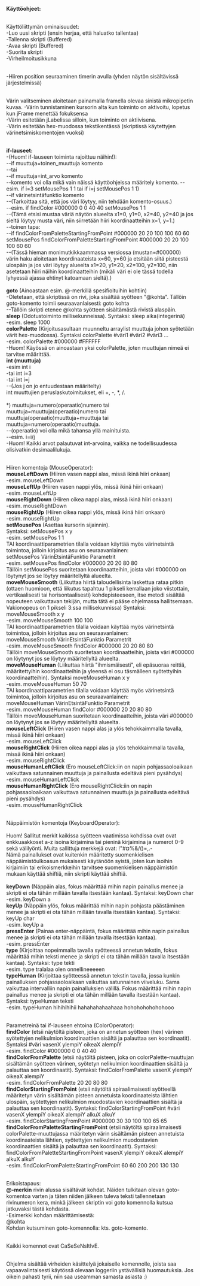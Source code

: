 ﻿  **Käyttöohjeet:**<br><br>
  
Käyttöliittymän ominaisuudet:<br>
-Luo uusi skripti (ensin herjaa, että haluatko tallentaa)<br>
-Tallenna skripti (Buffered)<br>
-Avaa skripti (Buffered)<br>
-Suorita skripti<br>
-Virheilmoitusikkuna<br><br>

-Hiiren position seuraaminen timerin avulla (yhden näytön sisältävissä järjestelmissä)<br><br>

Värin valitseminen aloitetaan painamalla framella olevaa sinistä mikropipetin kuvaa.
-Värin tunnistaminen kursorin alta kun toiminto on aktivoitu, lopetus kun jFrame menettää fokuksensa<br>
-Värin esitetään jLabelissa silloin, kun toiminto on aktiivisena.<br>
-Värin esitetään hex-muodossa tekstikentässä (skriptissä käytettyjen värinetsimiskomentojen vuoksi)<br><br>
  
**if-lauseet:**<br>
-(Huom! if-lauseen toiminta rajoittuu näihin!):<br>
--if muuttuja=toinen_muuttuja komento<br>
--tai<br>
--if muuttuja=int_arvo komento<br>
--komento voi olla mikä vain näissä käyttöohjeissa määritely komento.
--esim. if i=3 setMousePos 1 1 tai if i=j setMousePos 1 1)<br>
--if värinetsintäfunktio komento<br>
--(Tarkoittaa sitä, että jos väri löytyy, niin tehdään komento-osuus.)<br>
--esim. if findColor #000000 0 0 40 40 setMousePos 1 1<br>
--(Tämä etsisi mustaa väriä näytön alueelta x1=0, y1=0, x2=40, y2=40 ja jos sieltä löytyy musta väri, niin siirretään hiiri koordinaatteihin x=1, y=1.)<br>
--toinen tapa:<br>
--if findColorFromPaletteStartingFromPoint #000000 20 20 100 100 60 60 setMousePos findColorFromPaletteStartingFromPoint #000000 20 20 100 100 60 60<br>
--(Tässä hieman monimutkikkaammassa versiossa (mustan=#000000) värin haku aloitetaan koordinaateista x=60, y=60 ja etsitään siitä pisteestä ulospäin ja jos väri löytyy alueelta x1=20, y1=20, x2=100, y2=100, niin asetetaan hiiri näihin koordinaatteihin (mikäli väri ei ole tässä todella lyhyessä ajassa ehtinyt katoamaan sieltä).)<br><br>
**goto** (Ainoastaan esim. @-merkillä spesifioituihin kohtiin)<br>
-Oletetaan, että skriptissä on rivi, joka sisältää syötteen "@kohta". Tällöin goto-komento toimii seuraavanlaisesti: goto kohta<br>
--Tällöin skripti etenee @kohta syötteen sisältämästä rivistä alaspäin.<br>
**sleep** (Odotustoiminto millisekunneissa). Syntaksi: sleep aika(integerinä)<br>
-esim. sleep 1000<br>
**colorPalette** (Kirjoitusasultaan muunneltu arraylist muuttuja johon syötetään värit hex-muodossa). Syntaksi colorPalette #väri1 #väri2 #väri3 ...<br>
-esim. colorPalette #000000 #FFFFFF<br>
-Huom! Käyössä on ainoastaan yksi colorPalette, joten muuttujan nimeä ei tarvitse määrittää.<br>
**int (muuttuja)**<br>
-esim int i<br>
-tai int i=3<br>
-tai int i=j<br>
--(Jos j on jo entuudestaan määritelty)<br>
int muuttujien peruslaskutoimitukset, eli +, -, *, /.<br><br>
*) muuttuja=numero(operaatio)numero tai muuttuja=muuttuja(operaatio)numero tai muuttuja(operaatio)muuttuja+muuttuja tai muuttuja=numero(operaatio)muuttuja.<br>
--(operaatio) voi olla mikä tahansa yllä mainituista.<br>
--esim. i=i/j<br>
-Huom! Kaikki arvot palautuvat int-arvoina, vaikka ne todellisuudessa olisivatkin desimaalilukuja.<br><br>

Hiiren komentoja (MouseOperator):<br>
**mouseLeftDown** (Hiiren vasen nappi alas, missä ikinä hiiri onkaan)<br>
-esim. mouseLeftDown<br>
**mouseLeftUp** (Hiiren vasen nappi ylös, missä ikinä hiiri onkaan)<br>
-esim. mouseLeftUp<br>
**mouseRightDown** (Hiiren oikea nappi alas, missä ikinä hiiri onkaan)<br>
-esim. mouseRightDown<br>
**mouseRightUp** (Hiiren oikea nappi ylös, missä ikinä hiiri onkaan)<br>
-esim. mouseRightUp<br>
**setMousePos** (Asettaa kursorin sijainnin).<br>
Syntaksi: setMousePos x y<br>
-esim. setMousePos 1 1<br>
TAI koordinaattiparametrien tilalla voidaan käyttää myös värinetsintä toimintoa, jolloin kirjoitus asu on seuraavanlainen:<br>
setMousePos VärinEtsintäFunktio Parametrit<br>
-esim. setMousePos findColor #000000 20 20 80 80<br>
Tällöin setMousePos suoritetaan koordinaatteihin, joista väri #000000 on löytynyt jos se löytyy määritellyltä alueelta.<br>
**moveMouseSmooth** (Liikuttaa hiirtä taloudellisinta laskettua rataa pitkin (ottaen huomioon, että liikutus tapahtuu 1 pikseli kerrallaan joko viistottain, vertikaalisesti tai horisontaalisesti) kohdepisteeseen, itse metodi sisältää nopeuteen vaikuttavan tekijän, mutta tätä ei pääse ohjelmassa hallitsemaan. Vakionopeus on 1 pikseli 3:ssa millisekunnissa) Syntaksi: moveMouseSmooth x y<br>
-esim. moveMouseSmooth 100 100<br>
TAI koordinaattiparametrien tilalla voidaan käyttää myös värinetsintä toimintoa, jolloin kirjoitus asu on seuraavanlainen:<br>
moveMouseSmooth VärinEtsintäFunktio Parametrit<br>
-esim. moveMouseSmooth findColor #000000 20 20 80 80<br>
Tällöin moveMouseSmooth suoritetaan koordinaatteihin, joista väri #000000 on löytynyt jos se löytyy määritellyltä alueelta.<br>
**moveMouseHuman** (Liikuttaa hiirtä "ihmismäisesti", eli epäsuoraa reittiä, määritettyihin koordinaatteihin ja yleensä ei osu täsmälleen syötettyihin koordinaatteihin). Syntaksi moveMouseHuman x y<br>
-esim. moveMouseHuman 50 70<br>
TAI koordinaattiparametrien tilalla voidaan käyttää myös värinetsintä toimintoa, jolloin kirjoitus asu on seuraavanlainen:<br>
moveMouseHuman VärinEtsintäFunktio Parametrit<br>
-esim. moveMouseHuman findColor #000000 20 20 80 80<br>
Tällöin moveMouseHuman suoritetaan koordinaatteihin, joista väri #000000 on löytynyt jos se löytyy määritellyltä alueelta.<br>
**mouseLeftClick** (Hiiren vasen nappi alas ja ylös tehokkaimmalla tavalla, missä ikinä hiiri onkaan)<br>
-esim. mouseLeftClick<br>
**mouseRightClick** (Hiiren oikea nappi alas ja ylös tehokkaimmalla tavalla, missä ikinä hiiri onkaan)<br>
-esim. mouseRightClick<br>
**mouseHumanLeftClick** (Ero mouseLeftClick:iin on napin pohjassaoloaikaan vaikuttava satunnainen muuttuja ja painallusta edeltävä pieni pysähdys)<br>
-esim. mouseHumanLeftClick<br>
**mouseHumanRightClick** (Ero mouseRightClick:iin on napin pohjassaoloaikaan vaikuttava satunnainen muuttuja ja painallusta edeltävä pieni pysähdys)<br>
-esim. mouseHumanRightClick<br><br>

Näppäimistön komentoja (KeyboardOperator):<br><br>
Huom! Sallitut merkit kaikissa syötteen vaatimissa kohdissa ovat ovat enkkuaakkoset a-z isoina kirjaimina tai pieninä kirjaimina ja numerot 0-9 sekä välilyönti. Muita sallittuja merkkejä ovat: !"#¤%&/()=,.-<br>
Nämä painallukset ovat kuitenkin määritetty suomenkielisen näppäimistöulkoasun mukaisesti käytänöön syistä, joten kun isoihin kirjaimiin tai erikoismerkkeihin tarvitsee suomenkielisen näppäimistön mukaan käyttää shiftiä, niin skripti käyttää shiftiä.<br><br>
**keyDown** (Näppäin alas, fokus määrittää mihin napin painallus menee ja skripti ei ota tähän millään tavalla itsestään kantaa). Syntaksi: keyDown char<br>
-esim. keyDown a<br>
**keyUp** (Näppäin ylös, fokus määrittää mihin napin pohjasta päästäminen menee ja skripti ei ota tähän millään tavalla itsestään kantaa). Syntaksi: keyUp char<br>
-esim. keyUp a<br>
**pressEnter** (Painaa enter-näppäintä, fokus määrittää mihin napin painallus menee ja skripti ei ota tähän millään tavalla itsestään kantaa).<br>
-esim. pressEnter<br>
**type** (Kirjoittaa nopeimmalla tavalla syötteessä annetun tekstin, fokus määrittää mihin teksti menee ja skripti ei ota tähän millään tavalla itsestään kantaa). Syntaksi: type tekti<br>
-esim. type tralalaa olen onnellineeeeen<br>
**typeHuman** (Kirjoittaa syötteessä annetun tekstin tavalla, jossa kunkin painalluksen pohjassaoloaikaan vaikuttaa satunnainen viiveluku. Sama vaikuttaa intervalliin napin painalluksien välillä. Fokus määrittää mihin napin painallus menee ja skripti ei ota tähän millään tavalla itsestään kantaa). Syntaksi: typeHuman teksti<br>
-esim. typeHuman hihihihihii hahahahahaahaaa hohohohohohohooo<br><br>

Parametreinä tai if-lauseen ehtoina (ColorOperator):<br>
**findColor** (etsii näytöltä pisteen, joka on annetun syötteen (hex) värinen syötettyjen nelikulmion koordinaattien sisältä ja palauttaa sen koordinaatit). Syntaksi #väri vasenX ylempiY oikeaX alempiY<br>
-esim. findColor #000000 0 0 40 40<br>
**findColorFromPalette** (etsii näytöltä pisteen, joka on colorPalette-muuttujan sisältämän syötteen värinen, syötetyn nelikulmion koordinaattien sisältä ja palauttaa sen koordinaatit). Syntaksi: findColorFromPalette vasenX ylempiY oikeaX alempiY<br>
-esim. findColorFromPalette 20 20 80 80<br>
**findColorStartingFromPoint** (etsii näytöltä spiraalimaisesti syötteellä määritetyn värin sisältämän pisteen annetuista koordinaateista lähtien ulospäin, syötettyjen nelikulmion muodostavien koordinaattien sisältä ja palauttaa sen koordinaatit). Syntaksi: findColorStartingFromPoint #väri vasenX ylempiY oikeaX alempiY alkuX alkuY<br>
-esim. findColorStartingFromPoint #000000 30 30 100 100 65 65<br>
**findColorFromPaletteStartingFromPoint** (etsii näytöltä spiraalimaisesti colorPalette-muuttujassa määritetyn värin sisältämän pisteen annetuista koordinaateista lähtien, syötettyjen nelikulmion muodostavien koordinaattien sisältä ja palauttaa sen koordinaatit). Syntaksi: findColorFromPaletteStartingFromPoint vasenX ylempiY oikeaX alempiY alkuX alkuY<br>
-esim. findColorFromPaletteStartingFromPoint 60 60 200 200 130 130<br><br>

Erikoistapaus:<br>
**@-merkin** rivin alussa sisältävät kohdat. Näiden tulkitaan olevan goto-komentoa varten ja täten niiden jälkeen tuleva teksti tallennetaan rivinumeron kera, minkä jälkeen skriptin voi goto komennolla kutsua jatkuvaksi tästä kohdasta.<br>
-Esimerkki kohdan määrittämisestä:<br>
@kohta<br>
Kohdan kutsuminen goto-komennolla: kts. goto-komento.<br><br>

Kaikki komennot ovat CaSeSeNsItIvE.<br><br>

Ohjelma sisältää virheiden käsittelyä jokaiselle komennolle, joista saa vapaavalintaisesti käytössä olevaan loggeriin ystävällisiä huomautuksia. Jos oikein pahasti tyrii, niin saa useamman samasta asiasta :)<br>
